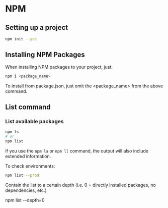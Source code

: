 # NPM

## Setting up a project

```bash
npm init --yes
```

## Installing NPM Packages

When installing NPM packages to your project, just:

```bash
npm i <package_name>
```

To install from package.json, just omit the <package_name> from the above command.

## List command

### List available packages

```bash
npm ls
# or
npm list
```

If you use the `npm la` or `npm ll` command, the output will also include extended information.

To check environments:

```bash
npm list --prod
```

Contain the list to a certain depth (i.e. 0 = directly installed packages, no dependencies, etc.)

npm list --depth=0
